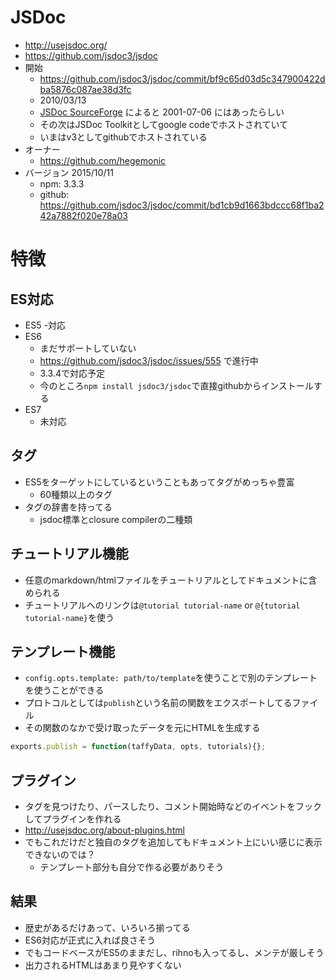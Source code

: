 # JSDoc
- http://usejsdoc.org/
- https://github.com/jsdoc3/jsdoc
- 開始
  - https://github.com/jsdoc3/jsdoc/commit/bf9c65d03d5c347900422dba5876c087ae38d3fc
  - 2010/03/13
  - [JSDoc SourceForge](http://sourceforge.net/projects/jsdoc/) によると 2001-07-06 にはあったらしい
  - その次はJSDoc Toolkitとしてgoogle codeでホストされていて
  - いまはv3としてgithubでホストされている
- オーナー
  - https://github.com/hegemonic
- バージョン 2015/10/11
  - npm: 3.3.3
  - github: https://github.com/jsdoc3/jsdoc/commit/bd1cb9d1663bdccc68f1ba242a7882f020e78a03

# 特徴
## ES対応
- ES5
  -対応
- ES6
  - まだサポートしていない
  - https://github.com/jsdoc3/jsdoc/issues/555 で進行中
  - 3.3.4で対応予定
  - 今のところ``npm install jsdoc3/jsdoc``で直接githubからインストールする
- ES7
  - 未対応

## タグ
- ES5をターゲットにしているということもあってタグがめっちゃ豊富
  - 60種類以上のタグ
- タグの辞書を持ってる
  - jsdoc標準とclosure compilerの二種類

## チュートリアル機能
- 任意のmarkdown/htmlファイルをチュートリアルとしてドキュメントに含められる
- チュートリアルへのリンクは``@tutorial tutorial-name`` or ``@{tutorial tutorial-name}``を使う

## テンプレート機能
- ``config.opts.template: path/to/template``を使うことで別のテンプレートを使うことができる
- プロトコルとしては``publish``という名前の関数をエクスポートしてるファイル
- その関数のなかで受け取ったデータを元にHTMLを生成する

```javascript
exports.publish = function(taffyData, opts, tutorials){};
```

## プラグイン
- タグを見つけたり、パースしたり、コメント開始時などのイベントをフックしてプラグインを作れる
- http://usejsdoc.org/about-plugins.html
- でもこれだけだと独自のタグを追加してもドキュメント上にいい感じに表示できないのでは？
  - テンプレート部分も自分で作る必要がありそう

## 結果
- 歴史があるだけあって、いろいろ揃ってる
- ES6対応が正式に入れば良さそう
- でもコードベースがES5のままだし、rihnoも入ってるし、メンテが厳しそう
- 出力されるHTMLはあまり見やすくない
